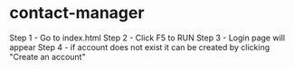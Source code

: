 # contact-manager
Step 1 - Go to index.html
Step 2 - Click F5 to RUN
Step 3 - Login page will appear
Step 4 - if account does not exist it can be created by clicking "Create an account"
